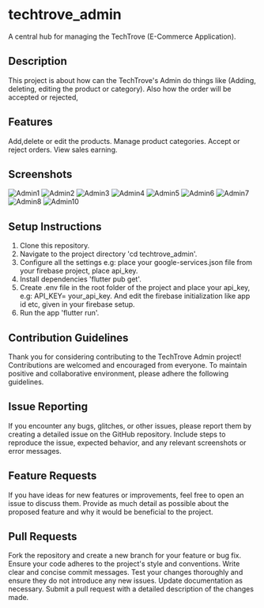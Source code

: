 # techtrove_admin

A central hub for managing the TechTrove (E-Commerce Application).

## Description

This project is about how can the TechTrove's Admin do things like (Adding, deleting, editing the product or category). Also how the order will be accepted or rejected,

## Features

Add,delete or edit the products.
Manage product categories.
Accept or reject orders.
View sales earning.

## Screenshots

![Admin1](https://github.com/ShahidC0de/E-commerce-App-Admin-Panel-/assets/157512694/cbe4c013-9259-4b80-98d8-c3863f547c47)
![Admin2](https://github.com/ShahidC0de/E-commerce-App-Admin-Panel-/assets/157512694/12f29ae0-d61a-4a4a-b9f8-de254e9d6ebf)
![Admin3](https://github.com/ShahidC0de/E-commerce-App-Admin-Panel-/assets/157512694/8e8568e2-66b9-4058-8efb-e159e123881c)
![Admin4](https://github.com/ShahidC0de/E-commerce-App-Admin-Panel-/assets/157512694/4fd6daec-29e6-4d8c-a4dc-b9d824b2255d)
![Admin5](https://github.com/ShahidC0de/E-commerce-App-Admin-Panel-/assets/157512694/ef9b753f-5216-4b86-8d64-8a44f8e4111e)
![Admin6](https://github.com/ShahidC0de/E-commerce-App-Admin-Panel-/assets/157512694/1f7fd427-000d-4f43-aad7-e5e131df2cc9)
![Admin7](https://github.com/ShahidC0de/E-commerce-App-Admin-Panel-/assets/157512694/261c1d29-c750-4d39-93ef-629b78214ff5)
![Admin8](https://github.com/ShahidC0de/E-commerce-App-Admin-Panel-/assets/157512694/2ffbfb00-6423-4f46-94ff-d21bae50aa0e)
![Admin10](https://github.com/ShahidC0de/E-commerce-App-Admin-Panel-/assets/157512694/0d817f8e-988b-4459-95ab-2da12d003470)

## Setup Instructions
1. Clone this repository.
2. Navigate to the project directory 'cd techtrove_admin'.
3. Configure all the settings e.g: place your google-services.json file from your firebase project, place api_key.
4. Install dependencies 'flutter pub get'.
5. Create .env file in the root folder of the project and place your api_key, e.g: API_KEY= your_api_key. And edit the firebase initialization like app id etc, given in your firebase setup.
6. Run the app 'flutter run'.
## Contribution Guidelines

Thank you for considering contributing to the TechTrove Admin project! Contributions are welcomed and encouraged from everyone. To maintain positive and collaborative environment, please adhere the following guidelines.
## Issue Reporting
If you encounter any bugs, glitches, or other issues, please report them by creating a detailed issue on the GitHub repository. Include steps to reproduce the issue, expected behavior, and any relevant screenshots or error messages.
## Feature Requests
If you have ideas for new features or improvements, feel free to open an issue to discuss them. Provide as much detail as possible about the proposed feature and why it would be beneficial to the project.
## Pull Requests
Fork the repository and create a new branch for your feature or bug fix.
Ensure your code adheres to the project's style and conventions.
Write clear and concise commit messages.
Test your changes thoroughly and ensure they do not introduce any new issues.
Update documentation as necessary.
Submit a pull request with a detailed description of the changes made.

